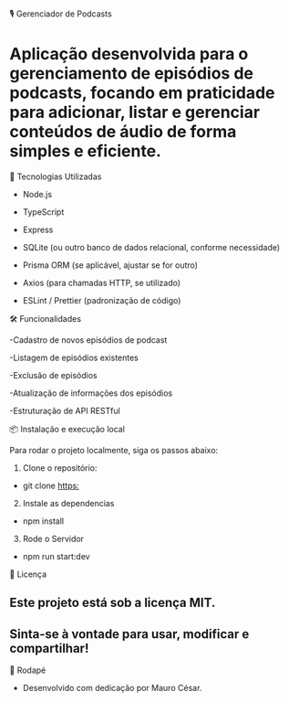 🎙️ Gerenciador de Podcasts

# Aplicação desenvolvida para o gerenciamento de episódios de podcasts, focando em praticidade para adicionar, listar e gerenciar conteúdos de áudio de forma simples e eficiente.

🚀 Tecnologias Utilizadas
* Node.js

* TypeScript

* Express

* SQLite (ou outro banco de dados relacional, conforme necessidade)

* Prisma ORM (se aplicável, ajustar se for outro)

* Axios (para chamadas HTTP, se utilizado)

* ESLint / Prettier (padronização de código)

🛠️ Funcionalidades

-Cadastro de novos episódios de podcast

-Listagem de episódios existentes

-Exclusão de episódios

-Atualização de informações dos episódios

-Estruturação de API RESTful

📦 Instalação e execução local

Para rodar o projeto localmente, siga os passos abaixo:

1. Clone o repositório:

* git clone [https:](https://github.com/Maurocesar12/Gerenciador-De-Podcasts.git)

2. Instale as dependencias

* npm install

3. Rode o Servidor

* npm run start:dev

📝 Licença
## Este projeto está sob a licença MIT.
## Sinta-se à vontade para usar, modificar e compartilhar!

🚀 Rodapé
* Desenvolvido com dedicação por Mauro César.